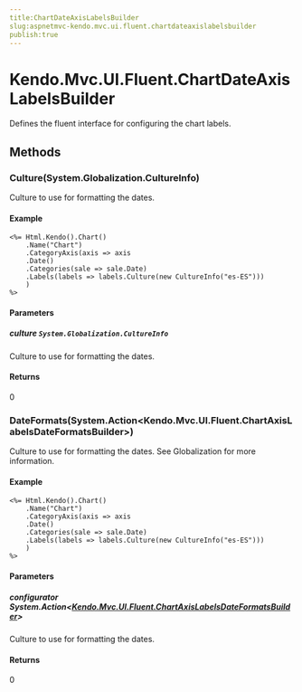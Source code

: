 ```yaml
---
title:ChartDateAxisLabelsBuilder
slug:aspnetmvc-kendo.mvc.ui.fluent.chartdateaxislabelsbuilder
publish:true
---
```


# Kendo.Mvc.UI.Fluent.ChartDateAxisLabelsBuilder
Defines the fluent interface for configuring the chart labels.



## Methods

### Culture(System.Globalization.CultureInfo)
Culture to use for formatting the dates.

#### Example

    <%= Html.Kendo().Chart()
        .Name("Chart")
        .CategoryAxis(axis => axis
        .Date()
        .Categories(sale => sale.Date)
        .Labels(labels => labels.Culture(new CultureInfo("es-ES")))
        )
    %>
        


#### Parameters

##### culture `System.Globalization.CultureInfo`
Culture to use for formatting the dates.



#### Returns
0


### DateFormats(System.Action\<Kendo.Mvc.UI.Fluent.ChartAxisLabelsDateFormatsBuilder\>)
Culture to use for formatting the dates.
            See Globalization
            for more information.

#### Example

    <%= Html.Kendo().Chart()
        .Name("Chart")
        .CategoryAxis(axis => axis
        .Date()
        .Categories(sale => sale.Date)
        .Labels(labels => labels.Culture(new CultureInfo("es-ES")))
        )
    %>
        


#### Parameters

##### configurator System.Action<[Kendo.Mvc.UI.Fluent.ChartAxisLabelsDateFormatsBuilder](/api/wrappers/aspnet-mvc/Kendo.Mvc.UI.Fluent/ChartAxisLabelsDateFormatsBuilder)>
Culture to use for formatting the dates.



#### Returns
0



